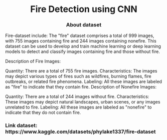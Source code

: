 <H1 align="center">Fire Detection using CNN</H1>

<H3 align="center">About dataset</H3>
 
Fire-dataset include:
The "fire" dataset comprises a total of 999 images, with 755 images containing fire and 244 images containing nonefire. This dataset can be used to develop and train machine learning or deep learning models to detect and classify images containing fire and those without fire.

Description of Fire Images:

Quantity: There are a total of 755 fire images.
Characteristics: The images may depict various types of fires such as wildfires, burning flames, fire outbreaks, or related fire phenomena.
Labeling: All these images are labeled as "fire" to indicate that they contain fire.
Description of Nonefire Images:

Quantity: There are a total of 244 images without fire.
Characteristics: These images may depict natural landscapes, urban scenes, or any images unrelated to fire.
Labeling: All these images are labeled as "nonefire" to indicate that they do not contain fire.

<H3 >Link dataset: https://www.kaggle.com/datasets/phylake1337/fire-dataset </H2>



